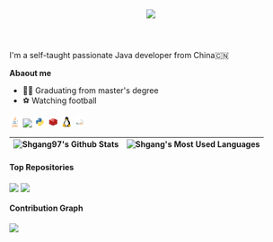 <h1 align="center">  
    <img src="https://readme-typing-svg.herokuapp.com/?lines=I+enjoy+coding!&center=true&size=30">
</h1>

</br>

I'm a self-taught passionate Java developer from China🇨🇳

**Abaout me**

- 🧑‍🎓 Graduating from master's degree
- ⚽️ Watching football

<div>
    <img height="20" src="https://raw.githubusercontent.com/github/explore/80688e429a7d4ef2fca1e82350fe8e3517d3494d/topics/java/java.png">
    <img src="https://avatars.githubusercontent.com/u/317776?s=20&v=5"/>
    <img height="20" src="https://raw.githubusercontent.com/github/explore/80688e429a7d4ef2fca1e82350fe8e3517d3494d/topics/python/python.png">
    <img height="20" src="https://raw.githubusercontent.com/github/explore/80688e429a7d4ef2fca1e82350fe8e3517d3494d/topics/redis/redis.png">
    <img height="20" src="https://raw.githubusercontent.com/github/explore/80688e429a7d4ef2fca1e82350fe8e3517d3494d/topics/linux/linux.png">
    <img height="20" src="https://raw.githubusercontent.com/github/explore/80688e429a7d4ef2fca1e82350fe8e3517d3494d/topics/mysql/mysql.png">
</div>

| <a><img src="https://github-readme-stats.vercel.app/api?username=shgang97&show_icons=true&include_all_commits=true&hide_border=true&title_color=00ff00&icon_color=ffff33&text_color=ffffff&bg_color=000000" alt="Shgang97's Github Stats"/></a> | <a><img src="https://github-readme-stats.vercel.app/api/top-langs/?username=shgang97&layout=compact&theme=buefy&hide_border=true&title_color=00ff00&icon_color=ffff33&text_color=ffffff&bg_color=000000" alt="Shgang's Most Used Languages"/></a> |
| ------------------------------------------------------------ | ------------------------------------------------------------ |

#### Top Repositories

<a href="https://github.com/shgang97/enjoying-source-code">
  <img align="center" src="https://github-readme-stats.vercel.app/api/pin/?username=shgang97&repo=enjoying-source-code&bg_color=000000&title_color=00ff00&icon_color=ffff33&text_color=ffffff" /></a>

<a href="https://github.com/shgang97/learning">
  <img align="center" src="https://github-readme-stats.vercel.app/api/pin/?username=shgang97&repo=learning&bg_color=000000&title_color=00ff00&icon_color=ffff33&text_color=ffffff" /></a>

#### Contribution Graph

<code><img src="https://activity-graph.herokuapp.com/graph?username=shgang97&bg_color=000000&color=00ff00&line=ffff33&point=ffffff" /></code>

